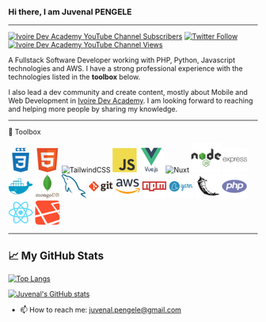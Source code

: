 ### Hi there, I am Juvenal PENGELE

---

[![Ivoire Dev Academy YouTube Channel Subscribers](https://img.shields.io/youtube/channel/subscribers/UCjJPPKkzPI9dUY320Mj9UyQ?label=People%20subscribed%20to%20my%20channel&style=social)](https://www.youtube.com/channel/UCjJPPKkzPI9dUY320Mj9UyQ?sub_confirmation=1) [![Twitter Follow](https://img.shields.io/twitter/follow/juvenalpengele?label=People%20following%20me%20on%20Twitter&style=social)](https://twitter.com/intent/follow?screen_name=juvenalpengele) [![Ivoire Dev Academy YouTube Channel Views](https://img.shields.io/youtube/channel/views/UCjJPPKkzPI9dUY320Mj9UyQ?label=Total%20views%20on%20my%20channel&style=social)](https://www.youtube.com/channel/UCjJPPKkzPI9dUY320Mj9UyQ?sub_confirmation=1)

A Fullstack Software Developer working with PHP, Python, Javascript technologies and AWS. I have a strong professional experience with the technologies listed in the **toolbox** below.

I also lead a dev community and create content, mostly about Mobile and Web Development in [Ivoire Dev Academy](https://ivoiredevacademy.com). I am looking forward to reaching and helping more people by sharing my knowledge.

---

🧰 Toolbox

<img src="https://github.com/devicons/devicon/blob/master/icons/css3/css3-plain-wordmark.svg" alt="CSS" width="50" height="50"/> <img src="https://github.com/devicons/devicon/blob/master/icons/html5/html5-original.svg" alt="HTML" width="50" height="50"/> <img src="https://cdn.worldvectorlogo.com/logos/tailwindcss.svg" alt="TailwindCSS" width="50" height="50"/> 
<img src="https://github.com/devicons/devicon/blob/master/icons/javascript/javascript-original.svg" alt="JavaScript" width="50" height="50"/> 
<img src="https://github.com/devicons/devicon/blob/master/icons/vuejs/vuejs-original-wordmark.svg" alt="VueJS" width="50" height="50"/> <img src="https://nuxtjs.org/logos/nuxtjs-typo.svg" alt="Nuxt" width="90" height="50"/> 
<img src="https://github.com/devicons/devicon/blob/master/icons/nodejs/nodejs-original-wordmark.svg" alt="NodeJS" width="60" height="60"/>
<img src="https://github.com/devicons/devicon/blob/master/icons/express/express-original-wordmark.svg" alt="ExpressJS" width="50" height="50"/> <img src="https://github.com/devicons/devicon/blob/master/icons/docker/docker-plain.svg" alt="Docker" width="50" height="50"/>
<img src="https://github.com/devicons/devicon/blob/master/icons/mongodb/mongodb-original-wordmark.svg" alt="MongoDB" width="50" height="50"/>
<img src="https://github.com/devicons/devicon/blob/master/icons/mysql/mysql-original.svg" alt="PostgreSQL" width="50" height="50"/>
<img src="https://github.com/devicons/devicon/blob/master/icons/git/git-original-wordmark.svg" alt="Git" width="50" height="50"/>
<img src="https://github.com/devicons/devicon/blob/master/icons/amazonwebservices/amazonwebservices-original-wordmark.svg" alt="AWS" width="50" height="50"/>
<img src="https://github.com/devicons/devicon/blob/master/icons/npm/npm-original-wordmark.svg" alt="npm" width="50" height="50"/> <img src="https://github.com/devicons/devicon/blob/master/icons/yarn/yarn-original-wordmark.svg" alt="yarn" width="50" height="50"/> 
<img src="https://github.com/devicons/devicon/blob/master/icons/flask/flask-original.svg" alt="Flask" width="50" height="50"/> <img src="https://github.com/devicons/devicon/blob/master/icons/php/php-plain.svg" alt="PHP" width="50" height="50"/> 
<img src="https://github.com/devicons/devicon/blob/master/icons/react/react-original.svg" alt="React" width="50" height="50"/> <img src="https://github.com/devicons/devicon/blob/master/icons/laravel/laravel-plain.svg" alt="Laravel" width="50" height="50"/> 

---



## &#x1f4c8; My GitHub Stats

[![Top Langs](https://github-readme-stats.vercel.app/api/top-langs/?username=juvpengele&hide=html,css&theme=radical)](https://github.com/juvpengele/github-readme-stats)

[![Juvenal's GitHub stats](https://github-readme-stats.vercel.app/api?username=juvpengele&theme=radical)](https://github.com/juvpengele/github-readme-stats)


- 📫 How to reach me: juvenal.pengele@gmail.com

<!--
**catalinpit/catalinpit** is a ✨ _special_ ✨ repository because its `README.md` (this file) appears on your GitHub profile.

Here are some ideas to get you started:

- 🔭 I’m currently working on ...
- 🌱 I’m currently learning ...
- 👯 I’m looking to collaborate on ...
- 🤔 I’m looking for help with ...
- 💬 Ask me about ...
...
- 😄 Pronouns: ...
- ⚡ Fun fact: ...
-->
